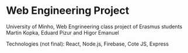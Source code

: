 # Web Engineering Project
University of Minho, Web Engrineering class project of Erasmus students Martin Kopka, Eduard Pizur and Higor Emanuel

Technologies (not final): React, Node.js, Firebase, Cote JS, Express
